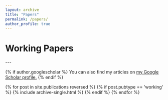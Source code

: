 ```yaml
---
layout: archive
title: "Papers"
permalink: /papers/
author_profile: true
---
```


<h1> Working Papers</h1>
---


{% if author.googlescholar %}
  You can also find my articles on <u><a href="{{author.googlescholar}}">my Google Scholar profile</a>.</u>
{% endif %}

<!---
{% include base_path %}
-->

{% for post in site.publications reversed %}
  {% if post.pubtype == 'working' %}
      {% include archive-single.html %}
  {% endif %}
{% endfor %}




